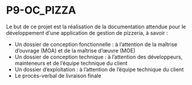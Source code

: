 # P9-OC_PIZZA

Le but de ce projet est la réalisation de la documentation attendue pour le développement d'une application de gestion de pizzeria, à savoir :

- Un dossier de conception fonctionnelle : à l’attention de la maîtrise d’ouvrage (MOA) et de la maîtrise d’œuvre (MOE)
- Un dossier de conception technique : à l’attention des développeurs, mainteneurs et de l’équipe technique du client 
- Un dossier d’exploitation : à l’attention de l’équipe technique du client
- Le procès-verbal de livraison finale

